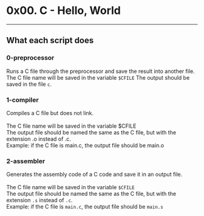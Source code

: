 # 0x00. C - Hello, World
---
## What each script does
### 0-preprocessor
Runs a C file through the preprocessor and save the result into another file.
\
The C file name will be saved in the variable `$CFILE`
The output should be saved in the file `c`.
### 1-compiler
Compiles a C file but does not link.
\
\
The C file name will be saved in the variable $CFILE
\
The output file should be named the same as the C file, but with the extension .o instead of .c.
\
Example: if the C file is main.c, the output file should be main.o
### 2-assembler
Generates the assembly code of a C code and save it in an output file.
\
\
The C file name will be saved in the variable `$CFILE`
\
The output file should be named the same as the C file, but with the extension `.s` instead of `.c`.
\
Example: if the C file is `main.c`, the output file should be `main.s`
